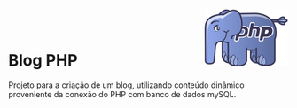 <img width="150px" src="assets/svg/php-logo.png" alt="PHP Logo" style="float: right; margin-top: 15px;">
<br><br><br>

# Blog PHP

<p>Projeto para a criação de um blog, utilizando conteúdo dinâmico proveniente da conexão do PHP com banco de dados mySQL.<p>
